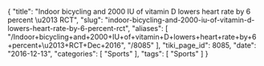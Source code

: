 {
    "title": "Indoor bicycling and 2000 IU of vitamin D lowers heart rate by 6 percent \u2013 RCT",
    "slug": "indoor-bicycling-and-2000-iu-of-vitamin-d-lowers-heart-rate-by-6-percent-rct",
    "aliases": [
        "/Indoor+bicycling+and+2000+IU+of+vitamin+D+lowers+heart+rate+by+6+percent+\u2013+RCT+Dec+2016",
        "/8085"
    ],
    "tiki_page_id": 8085,
    "date": "2016-12-13",
    "categories": [
        "Sports"
    ],
    "tags": [
        "Sports"
    ]
}